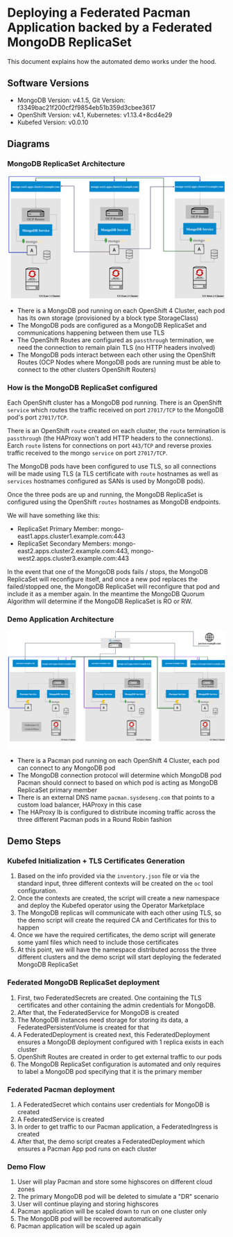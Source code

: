 # Deploying a Federated Pacman Application backed by a Federated MongoDB ReplicaSet

This document explains how the automated demo works under the hood.

## Software Versions
  - MongoDB Version: v4.1.5, Git Version: f3349bac21f200cf2f9854eb51b359d3cbee3617
  - OpenShift Version: v4.1, Kubernetes: v1.13.4+8cd4e29
  - Kubefed Version: v0.0.10

## Diagrams

### MongoDB ReplicaSet Architecture

![Federated Mongo Diagram](../images/federated-mongo-diagram.png)

* There is a MongoDB pod running on each OpenShift 4 Cluster, each pod has its own storage (provisioned by a block type StorageClass)
* The MongoDB pods are configured as a MongoDB ReplicaSet and communications happening between them use TLS
* The OpenShift Routes are configured as `passthrough` termination, we need the connection to remain plain TLS (no HTTP headers involved)
* The MongoDB pods interact between each other using the OpenShift Routes (OCP Nodes where MongoDB pods are running must be able to connect to the other clusters OpenShift Routers)

### How is the MongoDB ReplicaSet configured

Each OpenShift cluster has a MongoDB pod running. There is an OpenShift `service` which routes the traffic received on port `27017/TCP` to the MongoDB pod's port `27017/TCP`.

There is an OpenShift `route` created on each cluster, the `route` termination is `passthrough`  (the HAProxy won't add HTTP headers to the connections). Earch `route` listens for connections on port `443/TCP` and reverse proxies traffic received to the mongo `service` on port `27017/TCP`.

The MongoDB pods have been configured to use TLS, so all connections will be made using TLS (a TLS certificate with `route` hostnames as well as `services` hostnames configured as SANs is used by MongoDB pods).

Once the three pods are up and running, the MongoDB ReplicaSet is configured using the OpenShift `routes` hostnames as MongoDB endpoints.

We will have something like this:

* ReplicaSet Primary Member: mongo-east1.apps.cluster1.example.com:443
* ReplicaSet Secondary Members: mongo-east2.apps.cluster2.example.com:443, mongo-west2.apps.cluster3.example.com:443

In the event that one of the MongoDB pods fails / stops, the MongoDB ReplicaSet will reconfigure itself, and once a new pod replaces the failed/stopped one, the MongoDB ReplicaSet will reconfigure that pod and include it as a member again. In the meantime the MongoDB Quorum Algorithm will determine if the MongoDB ReplicaSet is RO or RW.

### Demo Application Architecture

![Demo Application Diagram](../images/pacman-app-diagram.png)

* There is a Pacman pod running on each OpenShift 4 Cluster, each pod can connect to any MongoDB pod
* The MongoDB connection protocol will determine which MongoDB pod Pacman should connect to based on which pod is acting as MongoDB ReplicaSet primary member
* There is an external DNS name `pacman.sysdeseng.com` that points to a custom load balancer, HAProxy in this case
* The HAProxy lb is configured to distribute incoming traffic across the three different Pacman pods in a Round Robin fashion

## Demo Steps

### Kubefed Initialization + TLS Certificates Generation
1. Based on the info provided via the `inventory.json` file or via the standard input, three different contexts will be created on the `oc` tool configuration.
2. Once the contexts are created, the script will create a new namespace and deploy the Kubefed operator using the Operator Marketplace
3. The MongoDB replicas will communicate with each other using TLS, so the demo script will create the required CA and Certificates for this to happen
4. Once we have the required certificates, the demo script will generate some yaml files which need to include those certificates
5. At this point, we will have the namespace distributed across the three different clusters and the demo script will start deploying the federated MongoDB ReplicaSet
  
### Federated MongoDB ReplicaSet deployment

1. First, two FederatedSecrets are created. One containing the TLS certificates and other containing the admin credentials for MongoDB.
2. After that, the FederatedService for MongoDB is created
3. The MongoDB instances need storage for storing its data, a FederatedPersistentVolume is created for that
4. A FederatedDeployment is created next, this FederatedDeployment ensures a MongoDB deployment configured with 1 replica exists in each cluster
5. OpenShift Routes are created in order to get external traffic to our pods
6. The MongoDB ReplicaSet configuration is automated and only requires to label a MongoDB pod specifying that it is the primary member

### Federated Pacman deployment

1. A FederatedSecret which contains user credentials for MongoDB is created 
3. A FederatedService is created
4. In order to get traffic to our Pacman application, a FederatedIngress is created
5. After that, the demo script creates a FederatedDeployment which ensures a Pacman App pod runs on each cluster

### Demo Flow

1. User will play Pacman and store some highscores on different cloud zones
2. The primary MongoDB pod will be deleted to simulate a "DR" scenario
3. User will continue playing and storing highscores
4. Pacman application will be scaled down to run on one cluster only
5. The MongoDB pod will be recovered automatically
6. Pacman application will be scaled up again